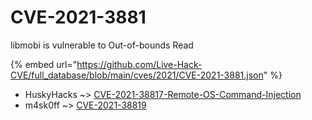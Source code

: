 # CVE-2021-3881

libmobi is vulnerable to Out-of-bounds Read

{% embed url="https://github.com/Live-Hack-CVE/full_database/blob/main/cves/2021/CVE-2021-3881.json" %}


* HuskyHacks ~> [CVE-2021-38817-Remote-OS-Command-Injection](https://zeste.alice-snow.ru/2021/database/cve-2021-3881/cve-2021-38817-remote-os-command-injection-huskyhacks)
* m4sk0ff ~> [CVE-2021-38819](https://zeste.alice-snow.ru/2021/database/cve-2021-3881/cve-2021-38819-m4sk0ff)